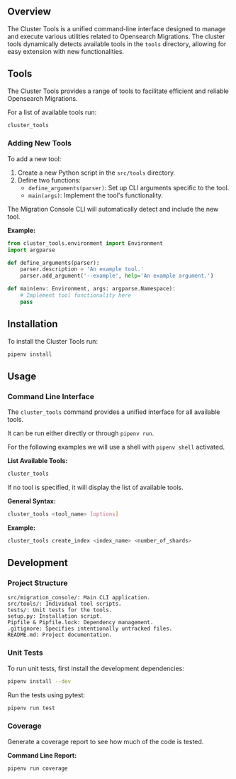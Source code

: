 ## Overview

The Cluster Tools is a unified command-line interface designed to manage and execute various utilities related to Opensearch Migrations. The cluster tools dynamically detects available tools in the `tools` directory, allowing for easy extension with new functionalities.

## Tools

The Cluster Tools provides a range of tools to facilitate efficient and reliable Opensearch Migrations.

For a list of available tools run:

```bash
cluster_tools
```

### Adding New Tools

To add a new tool:

1. Create a new Python script in the `src/tools` directory.
2. Define two functions:
    - `define_arguments(parser)`: Set up CLI arguments specific to the tool.
    - `main(args)`: Implement the tool's functionality.

The Migration Console CLI will automatically detect and include the new tool.

**Example:**

```python
from cluster_tools.environment import Environment
import argparse

def define_arguments(parser):
    parser.description = 'An example tool.'
    parser.add_argument('--example', help='An example argument.')

def main(env: Environment, args: argparse.Namespace):
    # Implement tool functionality here
    pass
```

## Installation

To install the Cluster Tools run:

```bash
pipenv install
```

## Usage

### Command Line Interface

The `cluster_tools` command provides a unified interface for all available tools.

It can be run either directly or through `pipenv run`.

For the following examples we will use a shell with `pipenv shell` activated.

**List Available Tools:**

```bash
cluster_tools
```

If no tool is specified, it will display the list of available tools.

**General Syntax:**

```bash
cluster_tools <tool_name> [options]
```

**Example:**

```bash
cluster_tools create_index <index_name> <number_of_shards>
```

## Development

### Project Structure

```
src/migration_console/: Main CLI application.
src/tools/: Individual tool scripts.
tests/: Unit tests for the tools.
setup.py: Installation script.
Pipfile & Pipfile.lock: Dependency management.
.gitignore: Specifies intentionally untracked files.
README.md: Project documentation.
```

### Unit Tests

To run unit tests, first install the development dependencies:

```bash
pipenv install --dev
```

Run the tests using pytest:

```bash
pipenv run test
```

### Coverage

Generate a coverage report to see how much of the code is tested.

**Command Line Report:**

```bash
pipenv run coverage
```
